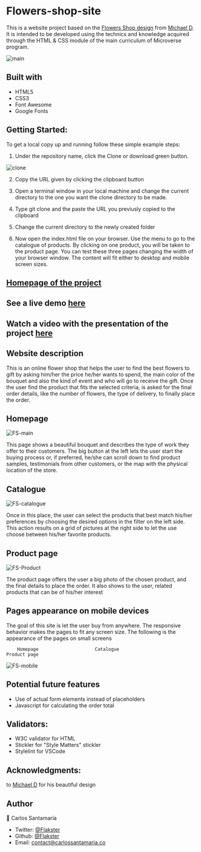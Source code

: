 # Flowers-shop-site
This is a website project based on the [Flowers Shop design](https://www.behance.net/gallery/69329213/Flower-e-shop) from [Michael D](https://dribbble.com/altezzik). It is intended to be developed using the technics and knowledge acquired through the HTML & CSS module of the main curriculum of Microverse program.

![main](https://user-images.githubusercontent.com/53324035/73347012-e2530880-4254-11ea-8b8d-c9f1e71e0f25.png)

## Built with

  * HTML5
  * CSS3
  * Font Awesome
  * Google Fonts

## Getting Started:

To get a local copy up and running follow these simple example steps:

1. Under the repository name, click the Clone or download green button.

![clone](https://user-images.githubusercontent.com/53324035/73660989-4451aa80-4667-11ea-8a89-176f89d6548a.png)

2. Copy the URL given by clicking the clipboard button

3. Open a terminal window in your local machine and change the current directory to the one you
   want the clone directory to be made.

4. Type  git clone and the paste the URL you previusly copied to the clipboard

5. Change the current directory to the newly created folder

6. Now open the index.html file on your browser. Use the menu to go to the catalogue of products.
   By clicking on one product, you will be taken to the product page. You can test these three pages
   changing the width of your browser window. The content will fit either to desktop and mobile screen
   sizes.

## [Homepage of the project](https://github.com/Flakster/Flowers-shop-site/)

## See a live demo [here](https://flakster.github.io/Flowers-shop-site/index.html)

## Watch a video with the presentation of the project [here](https://www.loom.com/share/1d43cd76d86240d48f5f34a0e5fdcef6)

## Website description

  This is an online flower shop that helps the user to find the best flowers to gift by asking him/her
  the price he/her wants to spend, the main color of the bouquet and also the kind of event and who will
  go to receive the gift. Once the user find the product that fits the selected criteria, is asked for
  the final order details, like the number of flowers, the type of delivery, to finally place the order.
  
 ## Homepage
 
  ![FS-main](https://user-images.githubusercontent.com/53324035/73666558-fe014900-4670-11ea-90e4-2ec7c4b11fa6.png)

  This page shows a beautiful bouquet and describes the type of work they offer to their customers. The big
  button at the left lets the user start the buying process or, if preferred, he/she can scroll down to find product samples, 
  testimonials from other customers, or the map with the physical location of the store.
  
## Catalogue

  ![FS-catalogue](https://user-images.githubusercontent.com/53324035/73667241-fee6aa80-4671-11ea-8b57-21d0c713e614.png)
 
  Once in this place, the user can select the products that best match his/her preferences by choosing the 
  desired options in the filter on the left side. This action results on a grid of pictures at the right side
  to let the use choose between his/her favorite products.
  
  
## Product page

  ![FS-Product](https://user-images.githubusercontent.com/53324035/73667938-0d819180-4673-11ea-8d3b-a262518abc9a.png)
  
  The product page offers the user a big photo of the chosen product, and the final details to place 
  the order. It also shows to the user, related products that can be of his/her interest
  
  
## Pages appearance on mobile devices 

  The goal of this site is let the user buy from anywhere. The responsive behavior makes the pages to fit 
  any screen size. The following is the appearance of the pages on small screens
  

        Homepage                     Catalogue                         Product page  
  ![FS-mobile](https://user-images.githubusercontent.com/53324035/73669537-a0bbc680-4675-11ea-8f15-f4882cc647d0.png)
  
## Potential future features

 * Use of actual form elements instead of placeholders
 * Javascript for calculating the order total

## Validators:

  *  W3C validator for HTML
  *  Stickler for "Style Matters" stickler
  *  Stylelint for VSCode
  
## Acknowledgments:

  to [Michael D](https://dribbble.com/altezzik) for his beautiful design

## Author

👤 Carlos Santamaría

* Twitter: [@Flakster ](https://twitter.com/Flakster )
* Github: [@Flakster](https://github.com/Flakster)
* Email: contact@carlossantamaria.co
